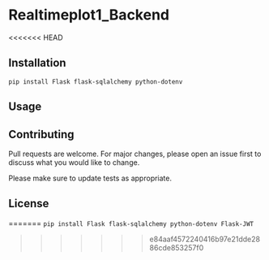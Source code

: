# Realtimeplot1_Backend

<<<<<<< HEAD


## Installation

`pip install Flask flask-sqlalchemy python-dotenv`

## Usage


## Contributing
Pull requests are welcome. For major changes, please open an issue first to discuss what you would like to change.

Please make sure to update tests as appropriate.

## License
=======
`pip install Flask flask-sqlalchemy python-dotenv Flask-JWT`
>>>>>>> e84aaf4572240416b97e21dde2886cde853257f0

